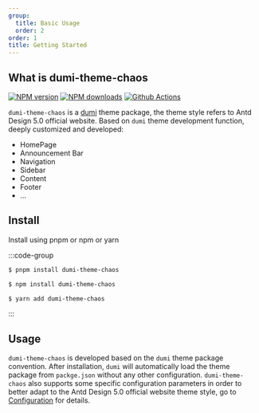 ```yaml
---
group:
  title: Basic Usage
  order: 2
order: 1
title: Getting Started
---
```


## What is dumi-theme-chaos

<div align="left">

[![NPM version](https://img.shields.io/npm/v/dumi-theme-chaos.svg?style=flat)](https://npmjs.org/package/dumi-theme-chaos) [![NPM downloads](http://img.shields.io/npm/dm/dumi-theme-chaos.svg?style=flat)](https://npmjs.org/package/dumi-theme-chaos) [![Github Actions](https://github.com/chaos-design/dumi-theme-chaos/workflows/Deploy/badge.svg)](https://github.com/chaos-design/dumi-theme-chaos/actions)

</div>

`dumi-theme-chaos` is a [dumi][dumi-url] theme package, the theme style refers to Antd Design 5.0 official website. Based on `dumi` theme development function, deeply customized and developed:

- HomePage
- Announcement Bar
- Navigation
- Sidebar
- Content
- Footer
- ...

## Install

Install using pnpm or npm or yarn


:::code-group

```bash [pnpm]
$ pnpm install dumi-theme-chaos
```

```bash [npm] 
$ npm install dumi-theme-chaos
```

```bash [yarn]
$ yarn add dumi-theme-chaos
```
:::


## Usage

`dumi-theme-chaos` is developed based on the `dumi` theme package convention. After installation, `dumi` will automatically load the theme package from `packge.json` without any other configuration. `dumi-theme-chaos` also supports some specific configuration parameters in order to better adapt to the Antd Design 5.0 official website theme style, go to [Configuration](/config/base-en) for details.

[dumi-url]: https://d.umijs.org/
